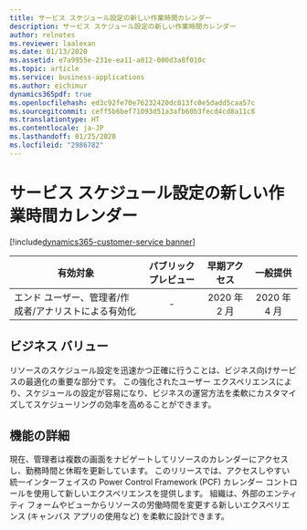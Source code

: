```yaml
---
title: サービス スケジュール設定の新しい作業時間カレンダー
description: サービス スケジュール設定の新しい作業時間カレンダー
author: relnotes
ms.reviewer: laalexan
ms.date: 01/13/2020
ms.assetid: e7a9955e-231e-ea11-a812-000d3a8f010c
ms.topic: article
ms.service: business-applications
ms.author: eichimur
dynamics365pdf: true
ms.openlocfilehash: ed3c92fe70e76232420dc013fc0e5dadd5caa57c
ms.sourcegitcommit: ceff5b6bef71093d51a3afb60b3fecd4cd8a11c8
ms.translationtype: HT
ms.contentlocale: ja-JP
ms.lasthandoff: 01/25/2020
ms.locfileid: "2986782"
---
```

# <a name="new-work-hour-calendar-in-service-scheduling"></a>サービス スケジュール設定の新しい作業時間カレンダー
[!include[dynamics365-customer-service banner](../includes/dynamics365-customer-service.md)]

| 有効対象    |  パブリック プレビュー | 早期アクセス | 一般提供 | 
| ---------- | :----------: |:----------: |:----------: |
|エンド ユーザー、管理者/作成者/アナリストによる有効化|-|2020 年 2 月| 2020 年 4 月|


## <a name="business-value"></a>ビジネス バリュー
<!-- bv start -->
リソースのスケジュール設定を迅速かつ正確に行うことは、ビジネス向けサービスの最適化の重要な部分です。 この強化されたユーザー エクスペリエンスにより、スケジュールの設定が容易になり、ビジネスの運営方法を柔軟にカスタマイズしてスケジューリングの効率を高めることができます。 
<!-- bv end -->



## <a name="feature-details"></a>機能の詳細
<!--feature detail start -->
現在、管理者は複数の画面をナビゲートしてリソースのカレンダーにアクセスし、勤務時間と休暇を更新しています。 このリリースでは、アクセスしやすい統一インターフェイスの Power Control Framework (PCF) カレンダー コントロールを使用して新しいエクスペリエンスを提供します。 組織は、外部のエンティティ フォームやビューからリソースの労働時間を変更する新しいエクスペリエンス (キャンバス アプリの使用など) を柔軟に設計できます。
<!--feature detail end -->









